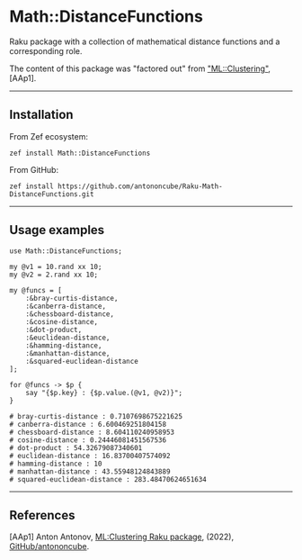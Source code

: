 # Math::DistanceFunctions

Raku package with a collection of mathematical distance functions and a corresponding role.

The content of this package was "factored out" from 
["ML::Clustering"](https://raku.land/zef:antononcube/ML::Clustering), [AAp1].  

------

## Installation

From Zef ecosystem:

```
zef install Math::DistanceFunctions
```

From GitHub:

```
zef install https://github.com/antononcube/Raku-Math-DistanceFunctions.git
```

-----

## Usage examples

```perl6
use Math::DistanceFunctions;

my @v1 = 10.rand xx 10;
my @v2 = 2.rand xx 10;

my @funcs = [
    :&bray-curtis-distance,
    :&canberra-distance,
    :&chessboard-distance,
    :&cosine-distance,
    :&dot-product,
    :&euclidean-distance,
    :&hamming-distance,
    :&manhattan-distance,
    :&squared-euclidean-distance
];

for @funcs -> $p {
    say "{$p.key} : {$p.value.(@v1, @v2)}";
}
```
```
# bray-curtis-distance : 0.7107698675221625
# canberra-distance : 6.600469251804158
# chessboard-distance : 8.604110240958953
# cosine-distance : 0.24446081451567536
# dot-product : 54.32679087340601
# euclidean-distance : 16.83700407574092
# hamming-distance : 10
# manhattan-distance : 43.55948124843889
# squared-euclidean-distance : 283.48470624651634
```

-----

## References

[AAp1] Anton Antonov, [ML:Clustering Raku package](https://github.com/antononcube/Raku-ML-Clustering), (2022), [GitHub/antononcube](https://github.com/antononcube). 